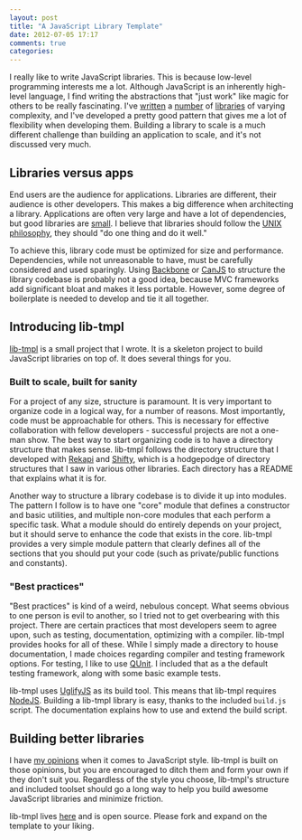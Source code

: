 ```yaml
---
layout: post
title: "A JavaScript Library Template"
date: 2012-07-05 17:17
comments: true
categories:
---
```


I really like to write JavaScript libraries.  This is because low-level programming interests me a lot.  Although JavaScript is an inherently high-level language, I find writing the abstractions that "just work" like magic for others to be really fascinating.  I've [written](https://github.com/jeremyckahn/c-qwncr) a [number](https://github.com/jeremyckahn/shifty) of [libraries](https://github.com/jeremyckahn/rekapi) of varying complexity, and I've developed a pretty good pattern that gives me a lot of flexibility when developing them.  Building a library to scale is a much different challenge than building an application to scale, and it's not discussed very much.

## Libraries versus apps

End users are the audience for applications.  Libraries are different, their audience is other developers.  This makes a big difference when architecting a library.  Applications are often very large and have a lot of dependencies, but good libraries are [small](http://microjs.com/).  I believe that libraries should follow the [UNIX philosophy](http://en.wikipedia.org/wiki/Unix_philosophy), they should "do one thing and do it well."

To achieve this, library code must be optimized for size and performance.  Dependencies, while not unreasonable to have, must be carefully considered and used sparingly.  Using [Backbone](http://backbonejs.org/) or [CanJS](http://canjs.us/) to structure the library codebase is probably not a good idea, because MVC frameworks add significant bloat and makes it less portable.  However, some degree of boilerplate is needed to develop and tie it all together.

## Introducing lib-tmpl

[lib-tmpl](https://github.com/jeremyckahn/lib-tmpl) is a small project that I wrote.  It is a skeleton project to build JavaScript libraries on top of.  It does several things for you.

### Built to scale, built for sanity

For a project of any size, structure is paramount.  It is very important to organize code in a logical way, for a number of reasons.  Most importantly, code must be approachable for others.  This is necessary for effective collaboration with fellow developers - successful projects are not a one-man show.  The best way to start organizing code is to have a directory structure that makes sense.  lib-tmpl follows the directory structure that I developed with [Rekapi](https://github.com/jeremyckahn/rekapi) and [Shifty](https://github.com/jeremyckahn/shifty), which is a hodgepodge of directory structures that I saw in various other libraries.  Each directory has a README that explains what it is for.

Another way to structure a library codebase is to divide it up into modules.  The pattern I follow is to have one "core" module that defines a constructor and basic utilities, and multiple non-core modules that each perform a specific task.  What a module should do entirely depends on your project, but it should serve to enhance the code that exists in the core.  lib-tmpl provides a very simple module pattern that clearly defines all of the sections that you should put your code (such as private/public functions and constants).

### "Best practices"

"Best practices" is kind of a weird, nebulous concept.  What seems obvious to one person is evil to another, so I tried not to get overbearing with this project.  There are certain practices that most developers seem to agree upon, such as testing, documentation, optimizing with a compiler.  lib-tmpl provides hooks for all of these.  While I simply made a directory to house documentation, I made choices regarding compiler and testing framework options.  For testing, I like to use [QUnit](http://qunitjs.com/).  I included that as a the default testing framework, along with some basic example tests.

lib-tmpl uses [UglifyJS](https://github.com/mishoo/UglifyJS/) as its build tool.  This means that lib-tmpl requires [NodeJS](http://nodejs.org/).  Building a lib-tmpl library is easy, thanks to the included `build.js` script.  The documentation explains how to use and extend the build script.

## Building better libraries

I have [my opinions](/blog/2012/07/05/a-javascript-library-template/) when it comes to JavaScript style.  lib-tmpl is built on those opinions, but you are encouraged to ditch them and form your own if they don't suit you.  Regardless of the style you choose, lib-tmpl's structure and included toolset should go a long way to help you build awesome JavaScript libraries and minimize friction.

lib-tmpl lives [here](https://github.com/jeremyckahn/lib-tmpl) and is open source.  Please fork and expand on the template to your liking.
